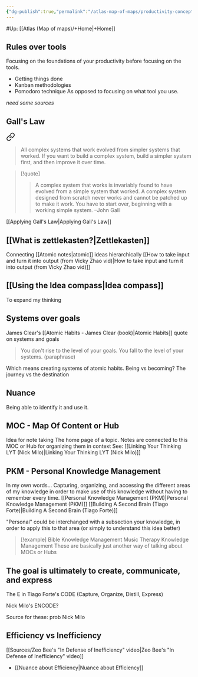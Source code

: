 ```yaml
---
{"dg-publish":true,"permalink":"/atlas-map-of-maps/productivity-concepts/","tags":["review"]}
---
```


#Up: [[Atlas (Map of maps)/+Home\|+Home]]

## Rules over tools 
Focusing on the foundations of your productivity before focusing on the tools. 
- Getting things done
- Kanban methodologies
- Pomodoro technique
As opposed to focusing on what tool you use. 

*need some sources*

## Gall's Law

<div class="transclusion internal-embed is-loaded"><a class="markdown-embed-link" href="/gall-s-law-john-gall/" aria-label="Open link"><svg xmlns="http://www.w3.org/2000/svg" width="24" height="24" viewBox="0 0 24 24" fill="none" stroke="currentColor" stroke-width="2" stroke-linecap="round" stroke-linejoin="round" class="svg-icon lucide-link"><path d="M10 13a5 5 0 0 0 7.54.54l3-3a5 5 0 0 0-7.07-7.07l-1.72 1.71"></path><path d="M14 11a5 5 0 0 0-7.54-.54l-3 3a5 5 0 0 0 7.07 7.07l1.71-1.71"></path></svg></a><div class="markdown-embed">




>All complex systems that work evolved from simpler systems that worked. If you want to build a complex system, build a simpler system first, and then improve it over time.

>[!quote] 
>> A complex system that works is invariably found to have evolved from a simple system that worked. A complex system designed from scratch never works and cannot be patched up to make it work. You have to start over, beginning with a working simple system. 
>> –John Gall

[[Applying Gall's Law\|Applying Gall's Law]]


</div></div>


## [[What is zettlekasten?\|Zettlekasten]]
Connecting [[Atomic notes\|atomic]] ideas hierarchically
[[How to take input and turn it into output (from Vicky Zhao vid)\|How to take input and turn it into output (from Vicky Zhao vid)]]

## [[Using the Idea compass\|Idea compass]]
To expand my thinking

## Systems over goals
James Clear's [[Atomic Habits - James Clear (book)\|Atomic Habits]] quote on systems and goals
>You don't rise to the level of your goals. You fall to the level of your systems.
>(paraphrase)

Which means creating systems of atomic habits. 
Being vs becoming?
The journey vs the destination

## Nuance
Being able to identify it and use it.

## MOC - Map Of Content or Hub
Idea for note taking
The home page of a topic. Notes are connected to this MOC or Hub for organizing them in context
See: [[Linking Your Thinking LYT (Nick Milo)\|Linking Your Thinking LYT (Nick Milo)]]

## PKM - Personal Knowledge Management
In my own words... Capturing, organizing, and accessing the different areas of my knowledge in order to make use of this knowledge without having to remember every time. [[Personal Knowledge Management (PKM)\|Personal Knowledge Management (PKM)]]
[[Building A Second Brain (Tiago Forte)\|Building A Second Brain (Tiago Forte)]]

"Personal" could be interchanged with a subsection your knowledge, in order to apply this to that area (or simply to understand this idea better)
>[!example]
>Bible Knowledge Management
>Music Therapy Knowledge Management
>These are basically just another way of talking about MOCs or Hubs

## The goal is ultimately to create, communicate, and express
The E in Tiago Forte's CODE (Capture, Organize, Distill, Express)

Nick Milo's ENCODE?

Source for these: prob Nick Milo


## Efficiency vs Inefficiency

[[Sources/Zeo Bee's "In Defense of Inefficiency" video\|Zeo Bee's "In Defense of Inefficiency" video]]
- [[Nuance about Efficiency\|Nuance about Efficiency]]